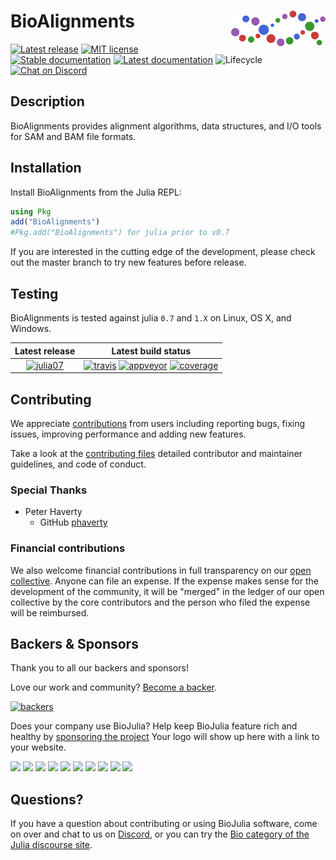 # <img src="./sticker.svg" width="30%" align="right" /> BioAlignments

[![Latest release](https://img.shields.io/github/release/BioJulia/BioAlignments.jl.svg?style=flat-square)](https://github.com/BioJulia/BioAlignments.jl/releases/latest)
[![MIT license](https://img.shields.io/badge/license-MIT-green.svg?style=flat-square)](https://github.com/BioJulia/BioAlignments.jl/blob/master/LICENSE)
[![Stable documentation](https://img.shields.io/badge/docs-stable-blue.svg?style=flat-square)](https://biojulia.github.io/BioAlignments.jl/stable)
[![Latest documentation](https://img.shields.io/badge/docs-latest-blue.svg?style=flat-square)](https://biojulia.github.io/BioAlignments.jl/latest/)
![Lifecycle](https://img.shields.io/badge/lifecycle-stable-brightgreen.svg?style=flat-square)
[![Chat on Discord](https://img.shields.io/badge/discord-chat-blue.svg?style=flat-square&logo=discord&colorB=%237289DA)](https://discord.gg/z73YNFz)


## Description

BioAlignments provides alignment algorithms, data structures, and I/O
tools for SAM and BAM file formats.


## Installation

Install BioAlignments from the Julia REPL:

```julia
using Pkg
add("BioAlignments")
#Pkg.add("BioAlignments") for julia prior to v0.7
```

If you are interested in the cutting edge of the development, please
check out the master branch to try new features before release.


## Testing

BioAlignments is tested against julia `0.7` and `1.X` on Linux, OS X, and Windows.

| **Latest release** | **Latest build status** |
|:------------------:|:-----------------------:|
|  [![julia07](https://pkg.julialang.org/badges/BioAlignments_0.7.svg)](https://pkg.julialang.org/?pkg=BioAlignments) | [![travis](https://img.shields.io/travis/BioJulia/BioAlignments.jl/master.svg?label=Linux+/+macOS)](https://travis-ci.org/BioJulia/BioAlignments.jl) [![appveyor](https://ci.appveyor.com/api/projects/status/klkynmkr1tgd30gq/branch/master?svg=true)](https://ci.appveyor.com/project/Ward9250/bioalignments-jl/branch/master) [![coverage](https://codecov.io/github/BioJulia/BioAlignments.jl/coverage.svg?branch=master)](https://codecov.io/github/BioJulia/BioAlignments.jl?branch=master) |


## Contributing
We appreciate [contributions](https://github.com/BioJulia/BioAlignments.jl/graphs/contributors) from users including reporting bugs, fixing issues, improving performance and adding new features.

Take a look at the [contributing files](https://github.com/BioJulia/Contributing) detailed contributor and maintainer guidelines, and code of conduct.

### Special Thanks
- Peter Haverty
  - GitHub [phaverty](https://github.com/phaverty)

### Financial contributions

We also welcome financial contributions in full transparency on our
[open collective](https://opencollective.com/biojulia).
Anyone can file an expense. If the expense makes sense for the development
of the community, it will be "merged" in the ledger of our open collective by
the core contributors and the person who filed the expense will be reimbursed.


## Backers & Sponsors

Thank you to all our backers and sponsors!

Love our work and community? [Become a backer](https://opencollective.com/biojulia#backer).

[![backers](https://opencollective.com/biojulia/backers.svg?width=890)](https://opencollective.com/biojulia#backers)

Does your company use BioJulia? Help keep BioJulia feature rich and healthy by
[sponsoring the project](https://opencollective.com/biojulia#sponsor)
Your logo will show up here with a link to your website.

[![](https://opencollective.com/biojulia/sponsor/0/avatar.svg)](https://opencollective.com/biojulia/sponsor/0/website)
[![](https://opencollective.com/biojulia/sponsor/1/avatar.svg)](https://opencollective.com/biojulia/sponsor/1/website)
[![](https://opencollective.com/biojulia/sponsor/2/avatar.svg)](https://opencollective.com/biojulia/sponsor/2/website)
[![](https://opencollective.com/biojulia/sponsor/3/avatar.svg)](https://opencollective.com/biojulia/sponsor/3/website)
[![](https://opencollective.com/biojulia/sponsor/4/avatar.svg)](https://opencollective.com/biojulia/sponsor/4/website)
[![](https://opencollective.com/biojulia/sponsor/5/avatar.svg)](https://opencollective.com/biojulia/sponsor/5/website)
[![](https://opencollective.com/biojulia/sponsor/6/avatar.svg)](https://opencollective.com/biojulia/sponsor/6/website)
[![](https://opencollective.com/biojulia/sponsor/7/avatar.svg)](https://opencollective.com/biojulia/sponsor/7/website)
[![](https://opencollective.com/biojulia/sponsor/8/avatar.svg)](https://opencollective.com/biojulia/sponsor/8/website)
[![](https://opencollective.com/biojulia/sponsor/9/avatar.svg)](https://opencollective.com/biojulia/sponsor/9/website)

## Questions?

If you have a question about contributing or using BioJulia software, come
on over and chat to us on [Discord](https://discord.gg/z73YNFz), or you can try the
[Bio category of the Julia discourse site](https://discourse.julialang.org/c/domain/bio).
